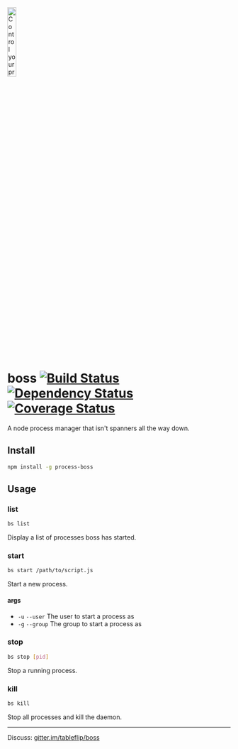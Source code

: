 <img src="https://raw.github.com/tableflip/boss/master/img/boss.png" alt="Control your processes like a boss" width="20%"/>

boss [![Build Status](https://travis-ci.org/tableflip/boss.svg)](https://travis-ci.org/tableflip/boss) [![Dependency Status](https://david-dm.org/tableflip/boss.svg?theme=shields.io)](https://david-dm.org/tableflip/boss) [![Coverage Status](http://img.shields.io/coveralls/tableflip/boss/master.svg)](https://coveralls.io/r/tableflip/boss)
====

A node process manager that isn't spanners all the way down.

Install
---

```sh
npm install -g process-boss
```

Usage
---

### list

```sh
bs list
```

Display a list of processes boss has started.

### start

```sh
bs start /path/to/script.js
```

Start a new process.

#### args

- `-u` `--user` The user to start a process as
- `-g` `--group` The group to start a process as

### stop

```sh
bs stop [pid]
```

Stop a running process.

### kill

```sh
bs kill
```

Stop all processes and kill the daemon.

* * *

Discuss: [gitter.im/tableflip/boss](https://gitter.im/tableflip/boss)
